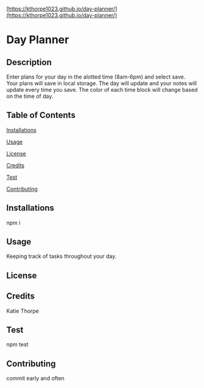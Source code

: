 [https://kthorpe1023.github.io/day-planner/](https://kthorpe1023.github.io/day-planner/)
# Day Planner
## Description

Enter plans for your day in the alotted time (8am-6pm) and select save. Your plans will save in local storage. The day will update  and your notes will update every time you save. The color of each time block will change based on the time of day.

## Table of Contents

[Installations](#Installations)

[Usage](#Usage)

[License](#License)

[Credits](#Credits)

[Test](#Test)

[Contributing](#Contributing)

## Installations

npm i
## Usage

Keeping track of tasks throughout your day.
## License

## Credits

Katie Thorpe
## Test

npm test
## Contributing

commit early and often
